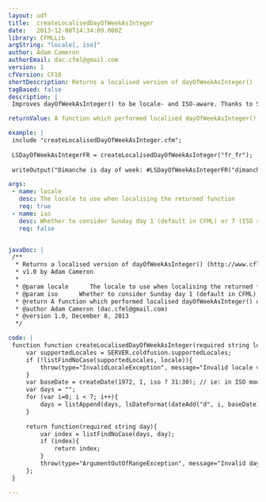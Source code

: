 ```yaml
---
layout: udf
title:  createLocalisedDayOfWeekAsInteger
date:   2013-12-08T14:34:09.000Z
library: CFMLLib
argString: "locale[, iso]"
author: Adam Cameron
authorEmail: dac.cfml@gmail.com
version: 1
cfVersion: CF10
shortDescription: Returns a localised version of dayOfWeekAsInteger() (http&#58;//www.cflib.org/udf/dayOfWeekAsInteger)
tagBased: false
description: |
 Improves dayOfWeekAsInteger() to be locale- and ISO-aware. Thanks to Simon Bingham, Duncan Cumming, Matt Bourke and James Moberg for inspiration for this.

returnValue: A function which performed localised dayOfWeekAsInteger() operations

example: |
 include "createLocalisedDayOfWeekAsInteger.cfm";
 
 LSDayOfWeekAsIntegerFR = createLocalisedDayOfWeekAsInteger("fr_fr");
 
 writeOutput("Dimanche is day of week: #LSDayOfWeekAsIntegerFR("dimanche")#");

args:
 - name: locale
   desc: The locale to use when localising the returned function
   req: true
 - name: iso
   desc: Whether to consider Sunday day 1 (default in CFML) or 7 (ISO standard)
   req: false


javaDoc: |
 /**
  * Returns a localised version of dayOfWeekAsInteger() (http://www.cflib.org/udf/dayOfWeekAsInteger)
  * v1.0 by Adam Cameron
  * 
  * @param locale      The locale to use when localising the returned function (Required)
  * @param iso      Whether to consider Sunday day 1 (default in CFML) or 7 (ISO standard) (Optional)
  * @return A function which performed localised dayOfWeekAsInteger() operations 
  * @author Adam Cameron (dac.cfml@gmail.com) 
  * @version 1.0, December 8, 2013 
  */

code: |
 function function createLocalisedDayOfWeekAsInteger(required string locale, boolean iso=false){
     var supportedLocales = SERVER.coldfusion.supportedLocales;
     if (!listFindNoCase(supportedLocales, locale)){
         throw(type="InvalidLocaleException", message="Invalid locale value specified", detail="Locale must be one of #supportedLocales#");
     }
     var baseDate = createDate(1972, 1, iso ? 31:30); // ie: in ISO mode, start on Mon. Otherwise CF mode: Sun
     var days = "";
     for (var i=0; i < 7; i++){
         days = listAppend(days, lsDateFormat(dateAdd("d", i, baseDate), "dddd", locale));
     }
 
     return function(required string day){
         var index = listFindNoCase(days, day);
         if (index){
             return index;
         }
         throw(type="ArgumentOutOfRangeException", message="Invalid day value", detail="day argument value (#day#) must be one of #days#");
     };
 }

---
```



